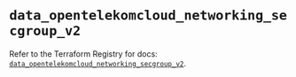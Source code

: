 # `data_opentelekomcloud_networking_secgroup_v2`

Refer to the Terraform Registry for docs: [`data_opentelekomcloud_networking_secgroup_v2`](https://registry.terraform.io/providers/opentelekomcloud/opentelekomcloud/1.36.41/docs/data-sources/networking_secgroup_v2).
